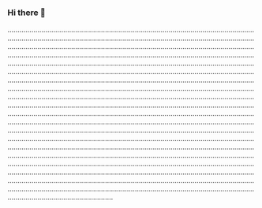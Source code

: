 ### Hi there 👋

.....................................................................................................................................................................................................................................................................................................................................................................................................................................................................................................................................................................................................................................................................................................................................................................................................................................................................................................................................................................................................................................................................................................................................................................................................................................................................................................................................................................................................................................................................................................................................................................................................................................................................................................................................................................................................................................................................................................................................................................................................................................................................................................................................................................................................................................................................................................................................................................................................................................................................................................................................................................................................................................
